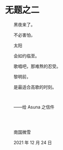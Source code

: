 # 无题之二

　　黑夜来了。

　　不必害怕，

　　太阳

　　会如约临至。

　　歌唱吧，那难熬的忍受。

　　黎明前，

　　是最适合高歌的时刻。

<br>

　　——给 Asuna 之信件

<br>

<br>

　　南国微雪

　　2021 年 12 月 24 日


